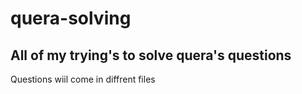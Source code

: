 # quera-solving
## All of my trying's to solve quera's questions
Questions wiil come in diffrent files
